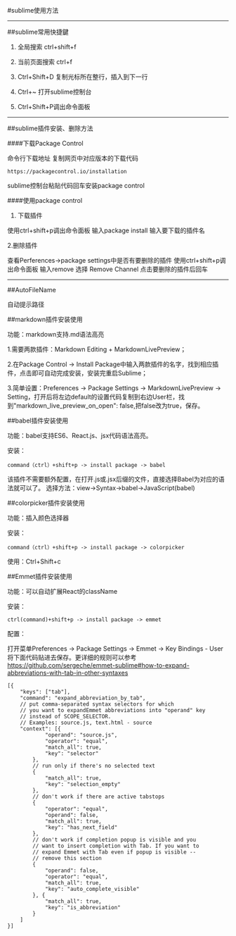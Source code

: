 #sublime使用方法

---

##sublime常用快捷鍵

1. 全局搜索    ctrl+shift+f

2. 当前页面搜索    ctrl+f

3. Ctrl+Shift+D 复制光标所在整行，插入到下一行

4. Ctrl+~  打开sublime控制台

5. Ctrl+Shift+P调出命令面板

---

##sublime插件安装、删除方法

####下载Package Control

命令行下载地址 复制网页中对应版本的下载代码

	https://packagecontrol.io/installation

sublime控制台粘贴代码回车安装package control

####使用package control
1. 下载插件

使用ctrl+shift+p调出命令面板 输入package install
输入要下载的插件名

2.删除插件

查看Perferences->package settings中是否有要删除的插件
使用ctrl+shift+p调出命令面板 输入remove 选择 Remove Channel 点击要删除的插件后回车



---


##AutoFileName

自动提示路径

##markdown插件安装使用

功能：markdown支持.md语法高亮

1.需要两款插件：Markdown Editing + MarkdownLivePreview；

2.在Package Control → Install Package中输入两款插件的名字，找到相应插件，点击即可自动完成安装，安装完重启Sublime；

3.简单设置：Preferences → Package Settings → MarkdownLivePreview → Setting，打开后将左边default的设置代码复制到右边User栏，找到"markdown_live_preview_on_open": false,把false改为true，保存。


##babel插件安装使用

功能：babel支持ES6、React.js、jsx代码语法高亮。

安装：

    command（ctrl）+shift+p -> install package -> babel


该插件不需要额外配置，在打开.js或.jsx后缀的文件，直接选择Babel为对应的语法就可以了。
选择方法：view->Syntax->babel->JavaScript(babel)

##colorpicker插件安装使用

功能：插入颜色选择器

安装：

    command（ctrl）+shift+p -> install package -> colorpicker

使用：Ctrl+Shift+c


##Emmet插件安装使用

功能：可以自动扩展React的className

安装：

    ctrl(command)+shift+p -> install package -> emmet

配置：

打开菜单Preferences -> Package Settings -> Emmet -> Key Bindings - User
将下面代码贴进去保存。更详细的规则可以参考
https://github.com/sergeche/emmet-sublime#how-to-expand-abbreviations-with-tab-in-other-syntaxes


    [{
        "keys": ["tab"],
        "command": "expand_abbreviation_by_tab",
        // put comma-separated syntax selectors for which 
        // you want to expandEmmet abbreviations into "operand" key 
        // instead of SCOPE_SELECTOR.
        // Examples: source.js, text.html - source
        "context": [{
                "operand": "source.js",
                "operator": "equal",
                "match_all": true,
                "key": "selector"
            },
            // run only if there's no selected text
            {
                "match_all": true,
                "key": "selection_empty"
            },
            // don't work if there are active tabstops
            {
                "operator": "equal",
                "operand": false,
                "match_all": true,
                "key": "has_next_field"
            },
            // don't work if completion popup is visible and you
            // want to insert completion with Tab. If you want to
            // expand Emmet with Tab even if popup is visible -- 
            // remove this section
            {
                "operand": false,
                "operator": "equal",
                "match_all": true,
                "key": "auto_complete_visible"
            }, {
                "match_all": true,
                "key": "is_abbreviation"
            }
        ]
    }]


